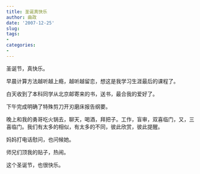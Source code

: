 ```yaml
---
title: 圣诞真快乐
author: 曲政
date: '2007-12-25'
slug: 
tags:
- 
categories:
- 
---
```


圣诞节，真快乐。

早晨计算方法越听越上瘾，越听越留恋，想这是我学习生涯最后的课程了。

白天收到了本科同学从北京邮寄来的书，送书，最合我的爱好了。

下午完成明确了特殊剪刀开刃磨床报告纲要。

晚上和我的勇哥吃火锅去，聊天，喝酒，拜把子。工作，盲审，双喜临门，又，三喜临门。我们有太多的相似，有太多的不同，彼此欣赏，彼此提醒。

妈妈打电话慰问，也问候她。

师兄们顶我的贴子，热闹。

这个圣诞节，也很快乐。                                                                                            